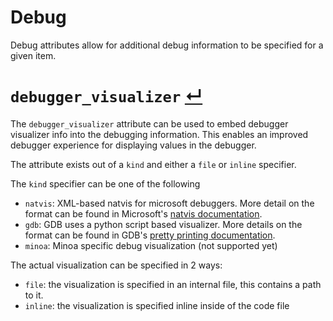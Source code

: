 # Debug

Debug attributes allow for additional debug information to be specified for a given item.

# `debugger_visualizer` [↵](#debug-attributes-)

The `debugger_visualizer` attribute can be used to embed debugger visualizer info into the debugging information.
This enables an improved debugger experience for displaying values in the debugger.

The attribute exists out of a `kind` and either a `file` or `inline` specifier.

The `kind` specifier can be one of the following
- `natvis`: XML-based natvis for microsoft debuggers. More detail on the format can be found in Microsoft's [natvis documentation].
- `gdb`: GDB uses a python script based visualizer. More details on the format can be found in GDB's [pretty printing documentation].
- `minoa`: Minoa specific debug visualization (not supported yet)

The actual visualization can be specified in 2 ways:
- `file`: the visualization is specified in an internal file, this contains a path to it.
- `inline`: the visualization is specified inline inside of the code file



[natvis documentation]:                    https://learn.microsoft.com/en-us/visualstudio/debugger/create-custom-views-of-native-objects?view=vs-2022
[pretty printing documentation]:           https://sourceware.org/gdb/current/onlinedocs/gdb.html/Pretty-Printing.html